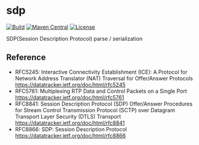 sdp
=================

[![Build](https://github.com/crow-misia/sdp/actions/workflows/build.yml/badge.svg)](https://github.com/crow-misia/sdp/actions/workflows/build.yml)
[![Maven Central](https://img.shields.io/maven-central/v/io.github.crow-misia.sdp/sdp.svg?label=Maven%20Central)](https://search.maven.org/search?q=g:%22io.github.crow-misia.sdp%22%20AND%20a:%22sdp%22)
[![License](https://img.shields.io/github/license/crow-misia/sdp)](LICENSE)

SDP(Session Description Protocol) parse / serialization

## Reference

* RFC5245: Interactive Connectivity Establishment (ICE): A Protocol for Network Address Translator (NAT) Traversal for Offer/Answer Protocols
  https://datatracker.ietf.org/doc/html/rfc5245
* RFC5761: Multiplexing RTP Data and Control Packets on a Single Port
  https://datatracker.ietf.org/doc/html/rfc5761
* RFC8841: Session Description Protocol (SDP) Offer/Answer Procedures for Stream Control Transmission Protocol (SCTP) over Datagram Transport Layer Security (DTLS) Transport
  https://datatracker.ietf.org/doc/html/rfc8841
* RFC8866: SDP: Session Description Protocol
  https://datatracker.ietf.org/doc/html/rfc8866
